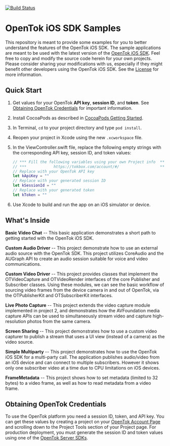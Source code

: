 [![Build Status](https://travis-ci.org/opentok/opentok-ios-sdk-samples-swift.svg?branch=master)](https://travis-ci.org/opentok/opentok-ios-sdk-samples-swift)

OpenTok iOS SDK Samples
=======================

This repository is meant to provide some examples for you to better understand
the features of the OpenTok iOS SDK. The sample applications are meant to be
used with the latest version of the
[OpenTok iOS SDK](https://tokbox.com/developer/sdks/ios/). Feel free to copy and
modify the source code herein for your own projects. Please consider sharing
your modifications with us, especially if they might benefit other developers
using the OpenTok iOS SDK. See the [License](LICENSE) for more information.

Quick Start
-----------

 1. Get values for your OpenTok **API key**, **session ID**, and **token**.
    See [Obtaining OpenTok Credentials](#obtaining-opentok-credentials)
    for important information.
 
 1. Install CocoaPods as described in [CocoaPods Getting Started](https://guides.cocoapods.org/using/getting-started.html#getting-started).
 
 1. In Terminal, `cd` to your project directory and type `pod install`.
 
 1. Reopen your project in Xcode using the new `.xcworkspace` file.
 
 1. In the ViewController.swift file, replace the following empty strings
    with the corresponding API key, session ID, and token values:
 
     ```swift
     // *** Fill the following variables using your own Project info  ***
     // ***            https://tokbox.com/account/#/                  ***
     // Replace with your OpenTok API key
     let kApiKey = ""
     // Replace with your generated session ID
     let kSessionId = ""
     // Replace with your generated token
     let kToken = ""
     ```
 
 1. Use Xcode to build and run the app on an iOS simulator or device.

What's Inside
-------------

**Basic Video Chat** -- This basic application demonstrates a short path to
getting started with the OpenTok iOS SDK.

**Custom Audio Driver** -- This project demonstrate how to use an external audio
source with the OpenTok SDK. This project utilizes CoreAudio and the AUGraph API
to create an audio session suitable for voice and video communications.

**Custom Video Driver** -- This project provides classes that implement
the OTVideoCapture and OTVideoRender interfaces of the core Publisher and
Subscriber classes. Using these modules, we can see the basic workflow of
sourcing video frames from the device camera in and out of OpenTok, via the
OTPublisherKit and OTSubscriberKit interfaces.

**Live Photo Capture** -- This project extends the video capture module implemented
in project 2, and demonstrates how the AVFoundation media capture APIs can be used to
simultaneously stream video and capture high-resolution photos from the same camera.

**Screen Sharing** -- This project demonstrates how to use a custom video capturer
to publish a stream that uses a UI view (instead of a camera) as the video source.

**Simple Multiparty** -- This project demonstrates how to use the OpenTok iOS SDK
for a multi-party call. The application publishes audio/video from an iOS device and 
can connect to multiple subscribers. However it shows only one subscriber video at a 
time due to CPU limitations on iOS devices.

**FrameMetadata** -- This project shows how to set metadata (limited to 32 bytes) to a video frame, as well as how to read metadata from a video frame.
	
## Obtaining OpenTok Credentials

To use the OpenTok platform you need a session ID, token, and API key.
You can get these values by creating a project on your [OpenTok Account
Page](https://tokbox.com/account/) and scrolling down to the Project Tools
section of your Project page. For production deployment, you must generate the
session ID and token values using one of the [OpenTok Server
SDKs](https://tokbox.com/developer/sdks/server/).
